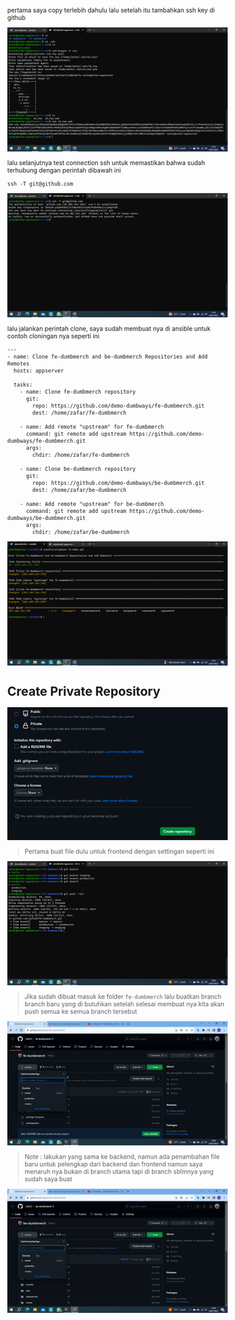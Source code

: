 pertama saya copy terlebih dahulu lalu setelah itu tambahkan ssh key di github

![Screenshot (283).png](../_resources/Screenshot%20%28283%29.png)

lalu selanjutnya test connection ssh untuk memastikan bahwa sudah terhubung dengan perintah dibawah ini 
```
ssh -T git@github.com
```


![Screenshot (284).png](../_resources/Screenshot%20%28284%29.png)

lalu jalankan perintah clone, saya sudah membuat nya di ansible untuk contoh cloningan nya seperti ini
```
---
- name: Clone fe-dumbmerch and be-dumbmerch Repositories and Add Remotes
  hosts: appserver

  tasks:
    - name: Clone fe-dumbmerch repository
      git:
        repo: https://github.com/demo-dumbways/fe-dumbmerch.git
        dest: /home/zafar/fe-dumbmerch

    - name: Add remote "upstream" for fe-dumbmerch
      command: git remote add upstream https://github.com/demo-dumbways/fe-dumbmerch.git
      args:
        chdir: /home/zafar/fe-dumbmerch

    - name: Clone be-dumbmerch repository
      git:
        repo: https://github.com/demo-dumbways/be-dumbmerch.git
        dest: /home/zafar/be-dumbmerch

    - name: Add remote "upstream" for be-dumbmerch
      command: git remote add upstream https://github.com/demo-dumbways/be-dumbmerch.git
      args:
        chdir: /home/zafar/be-dumbmerch
```
![Screenshot (282).png](../_resources/Screenshot%20%28282%29.png)

# Create Private Repository

![5285ec6af8c099d32b4bb3846f353c73.png](../_resources/5285ec6af8c099d32b4bb3846f353c73.png)
>Pertama buat file dulu untuk frontend dengan settingan seperti ini 



![Screenshot (285).png](../_resources/Screenshot%20%28285%29.png)
>Jika sudah dibuat masuk ke folder `fe-dumbmerch` lalu buatkan branch branch baru yang di butuhkan setelah selesai membuat nya kita akan push semua ke semua branch tersebut



![Screenshot (288).png](../_resources/Screenshot%20%28288%29.png)
>Note : lakukan yang sama ke backend, namun ada penambahan file baru untuk pelengkap dari backend dan frontend namun saya menaruh nya bukan di branch utama tapi di branch sblmnya yang sudah saya buat 


![Screenshot (287).png](../_resources/Screenshot%20%28287%29.png)

